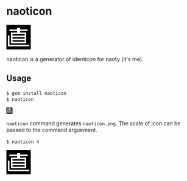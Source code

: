 # naoticon

![naoticon4](naoticon4.png)

naoticon is a generator of identicon for naoty (it's me).

## Usage

```
$ gem install naoticon
$ naoticon
```

![naoticon1](naoticon1.png)

`naoticon` command generates `naoticon.png`. The scale of icon can be passed to the command arguement.

```
$ naoticon 4
```

![naoticon4](naoticon4.png)

